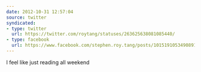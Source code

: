 ```yaml
---
date: 2012-10-31 12:57:04
source: twitter
syndicated:
- type: twitter
  url: https://twitter.com/roytang/statuses/263625638081085440/
- type: facebook
  url: https://www.facebook.com/stephen.roy.tang/posts/10151910534908912
---
```


I feel like just reading all weekend